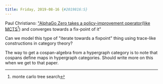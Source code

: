 ```yaml
---
title: Friday, 2019-08-16 {#2019816:S}
---
```


Paul Christiano: ["AlphaGo Zero takes a policy-improvement operator(like
MCTS[^1]) and converges towards a fix-point of
it"](https://ai-alignment.com/alphago-zero-and-capability-amplification-ede767bb8446)

Can we model this type of "iterate towards a fixpoint" thing using
trace-like constructions in category theory?

The way to get a cospan-algebra from a hypergraph category is to note
that cospans define maps in hypergraph categories. Should write more on
this when we get to that paper.

[^1]: monte carlo tree search
